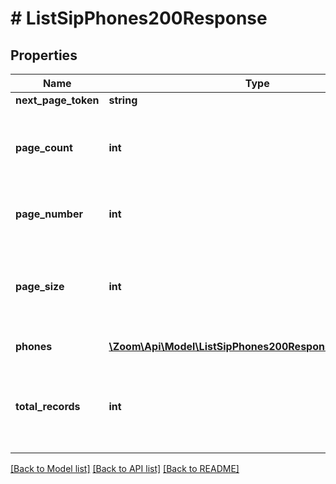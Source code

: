 # # ListSipPhones200Response

## Properties

Name | Type | Description | Notes
------------ | ------------- | ------------- | -------------
**next_page_token** | **string** |  | [optional]
**page_count** | **int** | The number of pages returned for the request made. | [optional]
**page_number** | **int** | The page number of the current results. | [optional]
**page_size** | **int** | The number of records returned within a single API call. | [optional]
**phones** | [**\Zoom\Api\Model\ListSipPhones200ResponsePhonesInner[]**](ListSipPhones200ResponsePhonesInner.md) | SIP phones object. | [optional]
**total_records** | **int** | The total number of all the records available across pages. | [optional]

[[Back to Model list]](../../README.md#models) [[Back to API list]](../../README.md#endpoints) [[Back to README]](../../README.md)
